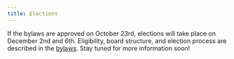 ```yaml
---
title: Elections
---
```


If the bylaws are approved on October 23rd, elections will take place on December 2nd and 6th. Eligibility, board structure, and election process are described in the [bylaws](https://docs.google.com/document/d/1uf6hVFaPQ8aXF5Ectis_0E4kZJfudzCAczJdVcZ6YAc/edit). Stay tuned for more information soon!

